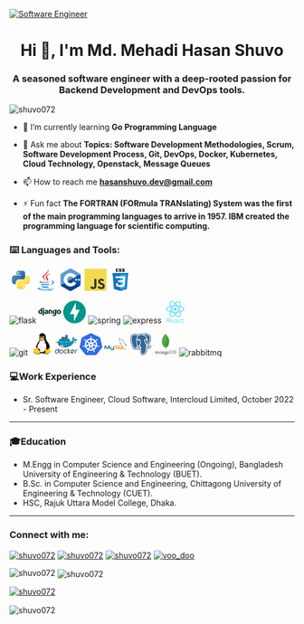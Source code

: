 [![Software Engineer](https://img.shields.io/badge/Backend-Developer-blue.svg)](https://mhshuvo.dev/)

<h1 align="center">Hi 👋, I'm Md. Mehadi Hasan Shuvo</h1>
<h3 align="center">A seasoned software engineer with a deep-rooted passion for Backend Development and DevOps tools.</h3>

<p align="left"> <img src="https://komarev.com/ghpvc/?username=shuvo072&label=Profile%20views&color=0e75b6&style=flat" alt="shuvo072" /> </p>

- 🌱 I’m currently learning **Go Programming Language**

- 💬 Ask me about **Topics: Software Development Methodologies, Scrum, Software Development Process, Git, DevOps, Docker, Kubernetes, Cloud Technology, Openstack, Message Queues**

- 📫 How to reach me **hasanshuvo.dev@gmail.com**

- ⚡ Fun fact **The FORTRAN (FORmula TRANslating) System was the first of the main programming languages to arrive in 1957. IBM created the programming language for scientific computing.**

<h3 align="left">⌨️ Languages and Tools:</h3>

<p align="left">
<img src="https://raw.githubusercontent.com/devicons/devicon/master/icons/python/python-original.svg" alt="python" width="40" height="40"/>
<img src="https://raw.githubusercontent.com/devicons/devicon/master/icons/java/java-original.svg" alt="java" width="40" height="40"/>
<img src="https://raw.githubusercontent.com/devicons/devicon/master/icons/cplusplus/cplusplus-original.svg" alt="cplusplus" width="40" height="40"/>
<img src="https://raw.githubusercontent.com/devicons/devicon/master/icons/javascript/javascript-original.svg" alt="javascript" width="40" height="40"/>
<img src="https://raw.githubusercontent.com/devicons/devicon/master/icons/css3/css3-original-wordmark.svg" alt="css3" width="40" height="40"/>
</p>
<p align="left">
<img src="https://s3.brilliant.com.bd/shuvo_portfolio/skills/flask_svg.svg" alt="flask" width="40" height="40"/>
<img src="https://raw.githubusercontent.com/devicons/devicon/master/icons/django/django-plain-wordmark.svg" alt="django" width="40" height="40"/>
<img src="https://raw.githubusercontent.com/devicons/devicon/master/icons/fastapi/fastapi-plain.svg" alt="fastapi" width="40" height="40"/>
<img src="https://www.vectorlogo.zone/logos/springio/springio-icon.svg" alt="spring" width="40" height="40"/>
<img src="https://s3.brilliant.com.bd/shuvo_portfolio/skills/express2.jpeg" alt="express" width="40" height="40"/>
<img src="https://raw.githubusercontent.com/devicons/devicon/master/icons/react/react-original-wordmark.svg" alt="react" width="40" height="40"/>
</p>
<p align="left">
<img src="https://www.vectorlogo.zone/logos/git-scm/git-scm-icon.svg" alt="git" width="40" height="40"/>
<img src="https://raw.githubusercontent.com/devicons/devicon/master/icons/linux/linux-original.svg" alt="linux" width="40" height="40"/>
<img src="https://raw.githubusercontent.com/devicons/devicon/master/icons/docker/docker-original-wordmark.svg" alt="docker" width="40" height="40"/>
<img src="https://raw.githubusercontent.com/devicons/devicon/master/icons/kubernetes/kubernetes-plain.svg" alt="kubernetes" width="40" height="40"/>
<img src="https://raw.githubusercontent.com/devicons/devicon/master/icons/mysql/mysql-original-wordmark.svg" alt="mysql" width="40" height="40"/>
<img src="https://raw.githubusercontent.com/devicons/devicon/master/icons/postgresql/postgresql-plain.svg" alt="postgresql" width="40" height="40"/>
<img src="https://raw.githubusercontent.com/devicons/devicon/master/icons/mongodb/mongodb-original-wordmark.svg" alt="mongodb" width="40" height="40"/>
<img src="https://s3.brilliant.com.bd/shuvo_portfolio/skills/rabbitmq.png" alt="rabbitmq" width="40" height="40"/>
</p>

<h3 align="left">💻Work Experience</h3>
 
  - Sr. Software Engineer, Cloud Software, Intercloud Limited, October 2022 - Present

<hr>

<h3 align="left">🎓Education</h3>

- M.Engg in Computer Science and Engineering (Ongoing), Bangladesh University of Engineering & Technology (BUET).
- B.Sc. in Computer Science and Engineering, Chittagong University of Engineering & Technology (CUET).
- HSC, Rajuk Uttara Model College, Dhaka.

<hr>

<h3 align="left">Connect with me:</h3>
<p align="left">
<a href="https://linkedin.com/in/shuvo72" target="blank"><img align="center" src="https://raw.githubusercontent.com/rahuldkjain/github-profile-readme-generator/master/src/images/icons/Social/linked-in-alt.svg" alt="shuvo072" height="30" width="40" /></a>
<a href="https://fb.com/shuvo072" target="blank"><img align="center" src="https://raw.githubusercontent.com/rahuldkjain/github-profile-readme-generator/master/src/images/icons/Social/facebook.svg" alt="shuvo072" height="30" width="40" /></a>
<a href="https://instagram.com/shuvo072" target="blank"><img align="center" src="https://raw.githubusercontent.com/rahuldkjain/github-profile-readme-generator/master/src/images/icons/Social/instagram.svg" alt="shuvo072" height="30" width="40" /></a>
<a href="https://leetcode.com/voo_doo/" target="blank"><img align="center" src="https://raw.githubusercontent.com/rahuldkjain/github-profile-readme-generator/master/src/images/icons/Social/leet-code.svg" alt="voo_doo" height="30" width="40" /></a>
</p>

<p><img align="left" src="https://github-readme-stats.vercel.app/api/top-langs?username=shuvo072&show_icons=true&locale=en&layout=compact" alt="shuvo072" /></p>

<p>&nbsp;<img align="center" src="https://github-readme-stats.vercel.app/api?username=shuvo072&show_icons=true&locale=en" alt="shuvo072" /></p>

<p align="left"> <a href="https://github.com/ryo-ma/github-profile-trophy"><img src="https://github-profile-trophy.vercel.app/?username=shuvo072" alt="shuvo072" /></a> </p>

<p><img align="center" src="https://github-readme-streak-stats.herokuapp.com/?user=shuvo072&" alt="shuvo072" /></p>
